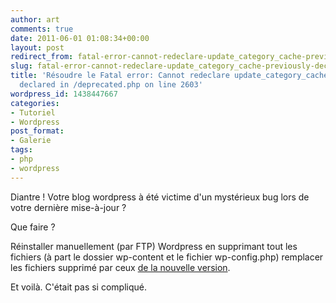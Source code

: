 ```yaml
---
author: art
comments: true
date: 2011-06-01 01:08:34+00:00
layout: post
redirect_from: fatal-error-cannot-redeclare-update_category_cache-previously-declared-in-deprecated-php-on-line-2603/
slug: fatal-error-cannot-redeclare-update_category_cache-previously-declared-in-deprecated-php-on-line-2603
title: 'Résoudre le Fatal error: Cannot redeclare update_category_cache() (previously
  declared in /deprecated.php on line 2603'
wordpress_id: 1438447667
categories:
- Tutoriel
- Wordpress
post_format:
- Galerie
tags:
- php
- wordpress
---
```


Diantre ! Votre blog wordpress à été victime d'un mystérieux bug lors de votre dernière mise-à-jour ?

Que faire ?

Réinstaller manuellement (par FTP) Wordpress en supprimant tout les fichiers (à part le dossier wp-content et le fichier wp-config.php) remplacer les fichiers supprimé par ceux [de la nouvelle version](http://www.wordpress-fr.net/).

Et voilà. C'était pas si compliqué.
